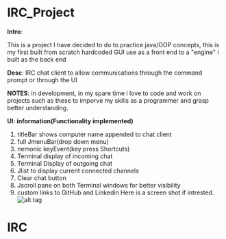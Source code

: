 # IRC_Project

**Intro**:

This is a project I have decided to do to practice java/OOP concepts, this is my first built from scratch hardcoded GUI use as a front end to a "engine" i built as the back end

**Desc**: IRC chat client to allow communications through the command prompt or through the UI

**NOTES**: in development, in my spare time i love to code and work on projects such as these to imporve my skills as a programmer and grasp better understanding.

**UI: information(Functionality implemented)**

1. titleBar shows computer name appended to chat client
2. full JmenuBar(drop down menu)
3. nemonic keyEvent(key press Shortcuts)
4. Terminal display of incoming chat
5. Terminal Display of outgoing chat
6. Jlist to display current connected channels
7. Clear chat button
8. Jscroll pane on both Terminal windows for better visibility
9. custom links to GitHub and Linkedin
Here is a screen shot if intrested.
![alt tag](http://s17.postimg.org/zc2jif3y7/Screen_Shot.png)
# IRC
